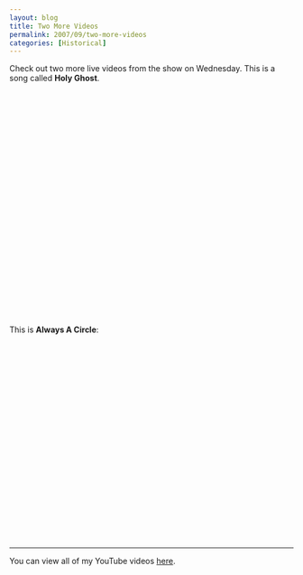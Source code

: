 ```yaml
---
layout: blog
title: Two More Videos
permalink: 2007/09/two-more-videos
categories: [Historical]
---
```


<p>Check out two more live videos from the show on Wednesday. This is a song called <b>Holy Ghost</b>.</p>
<object width="425" height="350"> <param name="movie" value="http://www.youtube.com/v/Ayr_dF6CXkw" />  <embed src="http://www.youtube.com/v/Ayr_dF6CXkw" type="application/x-shockwave-flash" width="425" height="350"> </embed> </object><p><br /><br />
<br />This is <b>Always A Circle</b>:</p>
<object width="425" height="350"> <param name="movie" value="http://www.youtube.com/v/xsZ-eyNBzX4" />  <embed src="http://www.youtube.com/v/xsZ-eyNBzX4" type="application/x-shockwave-flash" width="425" height="350"> </embed> </object><hr />
You can view all of my YouTube videos <a href="http://www.youtube.com/user/kristeraxel">here</a>.
